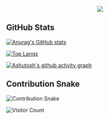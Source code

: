 <p align="center">
  <img src="https://readme-typing-svg.herokuapp.com?font=Fira+Code&pause=1000&color=58A6FF&center=true&vCenter=true&width=435&lines=Hello+World!;Full+Stack+Developer;Open+Source+Enthusiast" />
</p>

## GitHub Stats
[![Anurag's GitHub stats](https://github-readme-stats.vercel.app/api?username=ShyDevilBoy&show_icons=true&theme=radical)](https://github.com/anuraghazra/github-readme-stats)

[![Top Langs](https://github-readme-stats.vercel.app/api/top-langs/?username=ShyDevilBoy&layout=compact&theme=dark)](https://github.com/anuraghazra/github-readme-stats)

[![Ashutosh's github activity graph](https://github-readme-activity-graph.vercel.app/graph?username=ShyDevilBoy&theme=github)](https://github.com/ashutosh00710/github-readme-activity-graph)

## Contribution Snake
![Contribution Snake](https://raw.githubusercontent.com/ShyDevilBoy/ShyDevilBoy/output/github-contribution-grid-snake.svg)

![Visitor Count](https://visitor-badge.laobi.icu/badge?page_id=ShyDevilBoy.ShyDevilBoy)
